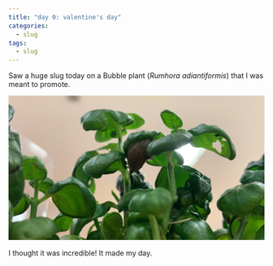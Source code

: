 ```yaml
---
title: "day 0: valentine's day" 
categories:
  - slug
tags:
  - slug 
---
```


Saw a huge slug today on a Bubble plant (*Rumhora adiantiformis*) that I was meant to promote. 

![day-0-glug](../assets/images/day-0-glug.jpg) 

I thought it was incredible! It made my day. 
